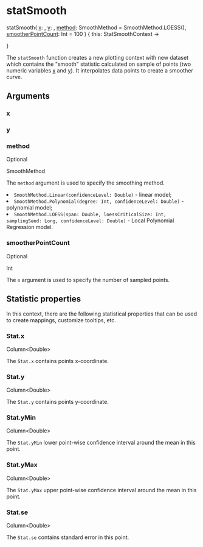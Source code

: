 # statSmooth

<tldr>
<p><format style="bold" color="GoldenRod">
statSmooth</format>(
<a href="#x"><format style="bold" color="CadetBlue">x</format></a>:
<include from="arguments.topic" element-id="signature-of-sample"></include>,
<a href="#y"><format style="bold" color="CadetBlue">y</format></a>:
<include from="arguments.topic" element-id="signature-of-sample"></include>,
<a href="#method"><format style="bold" color="DarkGray">method</format></a>: SmoothMethod = SmoothMethod.LOESS(),
<a href="#smootherpointcount"><format style="bold" color="DarkGray">smootherPointCount</format></a>: Int = 100
) <format style="italic">{ this: StatSmoothContext -></format></p>

<format style="italic">}</format>
</tldr>

The `statSmooth` function creates a new plotting context with new dataset
which contains the "smooth" statistic calculated on sample of points (two numeric variables [x](#x) and [y](#y)).
It interpolates data points to create a smoother curve.

## Arguments

### x

<include from="arguments.topic" element-id="x-argument"/>

### y

<include from="arguments.topic" element-id="y-argument"/>


### method

<p> <format style="superscript" color="LightSlateGray">Optional</format> </p>
<p> <format style="superscript" color="#E8488B">SmoothMethod</format></p>
<p> 
The <code>method</code> argument is used to specify 
the smoothing method.</p>

<list>
<li>
<code>SmoothMethod.Linear(confidenceLevel: Double)</code> - linear model;
</li>
<li>
<code>SmoothMethod.Polynomial(degree: Int, confidenceLevel: Double)</code> - polynomial model;
</li>
<li>
<code>SmoothMethod.LOESS(span: Double, loessCriticalSize: Int, samplingSeed: Long, confidenceLevel: Double)</code> 
- Local Polynomial Regression model.
</li>
</list>

### smootherPointCount

<p><format style="superscript" color="LightSlateGray">Optional</format> </p>
<p> <format style="superscript" color="#E8488B">Int</format></p>
<p> 
The <code>n</code> argument is used to specify 
the number of sampled points.
</p>

## Statistic properties

In this context, there are the following statistical properties that can be used
to create mappings, customize tooltips, etc.

### Stat.x

<p><format style="superscript" color="#E8488B">Column&lt;Double></format></p>
<p>The <code>Stat.x</code> contains points x-coordinate. 
</p>

### Stat.y

<p><format style="superscript" color="#E8488B">Column&lt;Double></format></p>
<p>The <code>Stat.y</code> contains points y-coordinate. 
</p>

### Stat.yMin

<p><format style="superscript" color="#E8488B">Column&lt;Double></format></p>
<p>The <code>Stat.yMin</code> lower point-wise confidence interval around the mean in this point.
</p>

### Stat.yMax

<p><format style="superscript" color="#E8488B">Column&lt;Double></format></p>
<p>The <code>Stat.yMax</code> upper point-wise confidence interval around the mean in this point.
</p>

### Stat.se

<p><format style="superscript" color="#E8488B">Column&lt;Double></format></p>
<p>The <code>Stat.se</code> contains standard error in this point.
</p>
